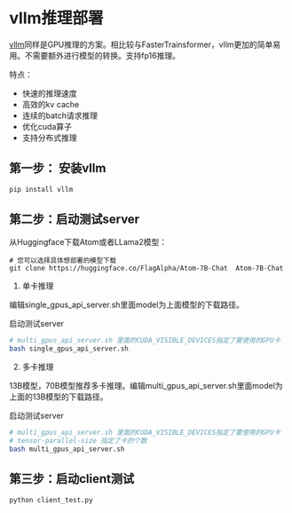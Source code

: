 # vllm推理部署

[vllm](https://github.com/vllm-project/vllm)同样是GPU推理的方案。相比较与FasterTrainsformer，vllm更加的简单易用。不需要额外进行模型的转换。支持fp16推理。

特点：

+ 快速的推理速度
+ 高效的kv cache
+ 连续的batch请求推理
+ 优化cuda算子
+ 支持分布式推理

## 第一步： 安装vllm

```bash
pip install vllm
```

## 第二步：启动测试server

从Huggingface下载Atom或者LLama2模型：
```
# 您可以选择具体想部署的模型下载
git clone https://huggingface.co/FlagAlpha/Atom-7B-Chat  Atom-7B-Chat
```

1. 单卡推理

编辑single_gpus_api_server.sh里面model为上面模型的下载路径。

启动测试server
```bash
# multi_gpus_api_server.sh 里面的CUDA_VISIBLE_DEVICES指定了要使用的GPU卡
bash single_gpus_api_server.sh
```

2. 多卡推理

13B模型，70B模型推荐多卡推理。编辑multi_gpus_api_server.sh里面model为上面的13B模型的下载路径。

启动测试server
```bash
# multi_gpus_api_server.sh 里面的CUDA_VISIBLE_DEVICES指定了要使用的GPU卡
# tensor-parallel-size 指定了卡的个数
bash multi_gpus_api_server.sh
```

## 第三步：启动client测试

```
python client_test.py
```
